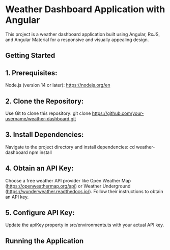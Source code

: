 # Weather Dashboard Application with Angular

This project is a weather dashboard application built using Angular, RxJS, and Angular Material for a responsive and visually appealing design.

## Getting Started
## 1. Prerequisites:
Node.js (version 14 or later): https://nodejs.org/en

## 2. Clone the Repository:
Use Git to clone this repository:
    git clone https://github.com/your-username/weather-dashboard.git

## 3. Install Dependencies:
Navigate to the project directory and install dependencies:
    cd weather-dashboard
    npm install

## 4. Obtain an API Key:
Choose a free weather API provider like Open Weather Map (https://openweathermap.org/api) or Weather Underground (https://wunderweather.readthedocs.io/). Follow their instructions to obtain an API key.

## 5. Configure API Key:
Update the apiKey property in src/environments.ts with your actual API key.

## Running the Application